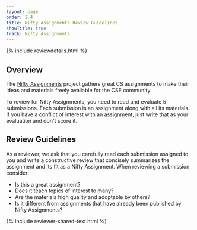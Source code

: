 ```yaml
---
layout: page
order: 2.4
title: Nifty Assignments Review Guidelines
showTitle: true
track: Nifty Assignments
---
```


{% include reviewdetails.html %}

## Overview

The [Nifty Assignments](/authors/nifty) project gathers great CS assignments to make their ideas and materials freely available for the CSE community.  

To review for Nifty Assignments, you need to read and evaluate 5 submissions. Each submission is an assignment along with all its materials. If you have a conflict of interest with an assignment, just write that as your evaluation and don't score it.

## Review Guidelines

As a reviewer, we ask that you carefully read each submission assigned to you and write a constructive review that concisely summarizes the assignment and its fit as a Nifty Assignment. When reviewing a submission, consider:

* Is this a great assignment?
* Does it teach topics of interest to many?
* Are the materials high quality and adoptable by others?
* Is it different from assignments that have already been published by Nifty Assignments?

{% include reviewer-shared-text.html %}
